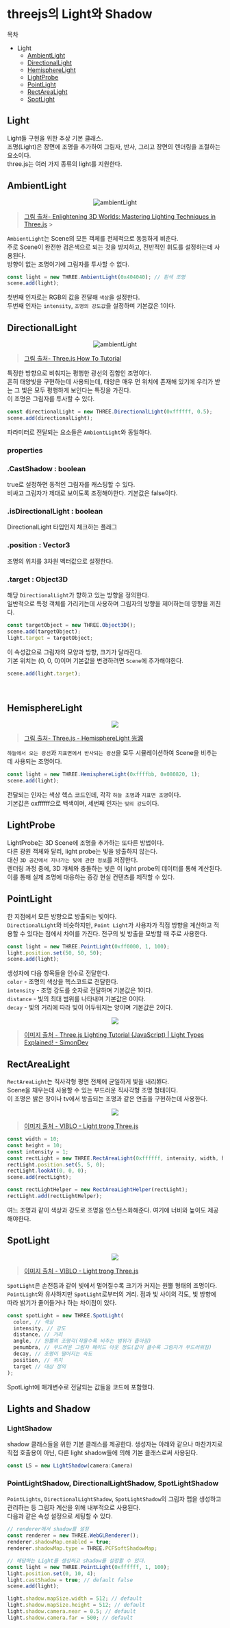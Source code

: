 # threejs의 Light와 Shadow

목차

- Light
  - [AmbientLight](#ambientlight)
  - [DirectionalLight](#directionallight)
  - [HemisphereLight](#hemispherelight)
  - [LightProbe](#lightprobe)
  - [PointLight](#pointlight)
  - [RectAreaLight](#rectarealight)
  - [SpotLight](#spotlight)

## Light

Light들 구현을 위한 추상 기본 클래스.<br/>
조명(Light)은 장면에 조명을 추가하여 그림자, 반사, 그리고 장면의 렌더링을 조절하는 요소이다.<br/>
three.js는 여러 가지 종류의 light를 지원한다.

## AmbientLight

<p align="center">
  <img src="./Images/AmbientLight.png" alt="ambientLight">
</p>

> [그림 출처- Enlightening 3D Worlds: Mastering Lighting Techniques in Three.js](https://medium.com/@althafkhanbecse/title-enlightening-3d-worlds-mastering-lighting-techniques-in-three-js-c860caa8cdcf) > <br/>

`AmbientLight`는 Scene의 모든 객체를 전체적으로 동등하게 비춘다.<br/>
주로 Scene이 완전한 검은색으로 되는 것을 방지하고, 전반적인 휘도를 설정하는데 사용된다.<br/>
방향이 없는 조명이기에 그림자를 투사할 수 없다.<br/>

```js
const light = new THREE.AmbientLight(0x404040); // 흰색 조명
scene.add(light);
```

첫번째 인자로는 RGB의 값을 전달해 `색상`을 설정한다.<br/>
두번째 인자는 `intensity`, `조명의 강도값`을 설정하며 기본값은 1이다.<br/>

## DirectionalLight

<p align="center">
  <img src="https://blogger.googleusercontent.com/img/b/R29vZ2xl/AVvXsEhVO_k0cJJJMjBouEPizIcmImLcx5EMKGJ3hskAMkwaN43Uujm8YhCO3pbyPBNRQzOd_yijLJ_p6rgMsLLrhqt0VAiMl46Zl_feltlsdzj-BeSBwMDaqTevPj8Mnyrt55C7q23X9-OEi98/s320/shadow1.png" alt="ambientLight">
</p>

> [그림 출처- Three.js How To Tutorial](https://danni-three.blogspot.com/2013/09/threejs-shadows.html)

특정한 방향으로 비춰지는 평행한 광선의 집합인 조명이다.<br/>
흔히 태양빛을 구현하는데 사용되는데, 태양은 매우 먼 위치에 존재해 있기에 우리가 받는 그 빛은 모두 평행하게 보인다는 특징을 가진다.<br/>
이 조명은 그림자를 투사할 수 있다.<br/>

```js
const directionalLight = new THREE.DirectionalLight(0xffffff, 0.5);
scene.add(directionalLight);
```

파라미터로 전달되는 요소들은 `AmbientLight`와 동일하다.

### properties

### .CastShadow : boolean

true로 설정하면 동적인 그림자를 캐스팅할 수 있다.<br/> 비싸고 그림자가 제대로 보이도록 조정해야한다. 기본값은 false이다.

### .isDirectionalLight : boolean

DirectionalLight 타입인지 체크하는 플래그

### .position : Vector3

조명의 위치를 3차원 벡터값으로 설정한다.

### .target : Object3D

해당 `DirectionalLight`가 향하고 있는 방향을 정의한다.<br/>
일반적으로 특정 객체를 가리키는데 사용하며 그림자의 방향을 제어하는데 영향을 끼친다.<br/>

```js
const targetObject = new THREE.Object3D();
scene.add(targetObject);
light.target = targetObject;
```

이 속성값으로 그림자의 모양과 방향, 크기가 달라진다.<br/>
기본 위치는 (0, 0, 0)이며 기본값을 변경하려면 `Scene`에 추가해야한다.

```js
scene.add(light.target);
```

<br/>

## HemisphereLight

<p align="center">
  <img src="./Images/HemiSphereLight.png">
</p>

> [그림 출처- Three.js - HemisphereLight 光源](https://blog.csdn.net/ithanmang/article/details/81331174)

`하늘에서 오는 광선`과 `지표면에서 반사되는 광선`을 모두 시뮬레이션하여 Scene을 비추는 데 사용되는 조명이다.<br/>

```js
const light = new THREE.HemisphereLight(0xffffbb, 0x080820, 1);
scene.add(light);
```

전달되는 인자는 색상 헥스 코드인데, 각각 `하늘 조명`과 `지표면 조명`이다. <br/>기본값은 oxffffff으로 백색이며, 세번째 인자는 `빛의 강도`이다.

## LightProbe

LightProbe는 3D Scene에 조명을 추가하는 또다른 방법이다.<br/>
다른 광원 객체와 달리, light probe는 빛을 방출하지 않는다.<br/>
대신 `3D 공간에서 지나가는 빛에 관한 정보`를 저장한다.<br/>
렌더링 과정 중에, 3D 개체와 충돌하는 빛은 이 light probe의 데이터를 통해 계산된다.<br/>
이를 통해 실제 조명에 대응하는 증강 현실 컨텐츠를 제작할 수 있다.<br/>

## PointLight

한 지점에서 모든 방향으로 방출되는 빛이다.<br/>
`DirectionalLight`와 비슷하지만, `Point Light`가 사용자가 직접 방향을 계산하고 적용할 수 있다는 점에서 차이를 가진다.
전구의 빛 방출을 모방할 때 주로 사용한다.<br/>

```js
const light = new THREE.PointLight(0xff0000, 1, 100);
light.position.set(50, 50, 50);
scene.add(light);
```

생성자에 다음 항목들을 인수로 전달한다.<br/>
`color` - 조명의 색상을 헥스코드로 전달한다.<br/>
`intensity` - 조명 강도를 숫자로 전달하며 기본값은 1이다.<br/>
`distance` - 빛의 최대 범위를 나타내며 기본값은 0이다.<br/>
`decay` - 빛의 거리에 따라 빛이 어두워지는 양이며 기본값은 2이다.<br/>

<p align="center">
  <img src="./Images/PointLight.png">
</p>

> [이미지 출처 - Three.js Lighting Tutorial (JavaScript) | Light Types Explained! - SimonDev](https://www.youtube.com/watch?v=T6PhV4Hz0u4)

## RectAreaLight

`RectAreaLight`는 직사각형 평면 전체에 균일하게 빛을 내리쬔다.<br/>
Scene을 채우는데 사용할 수 있는 부드러운 직사각형 조명 형태이다.<br/>
이 조명은 밝은 창이나 tv에서 방출되는 조명과 같은 연출을 구현하는데 사용한다.<br/>

<p align="center">
  <img src="https://static.lockex1987.com/learn-threejs/images/light-rect-area.png">
</p>

> [이미지 출처 - VIBLO - Light trong Three.js](https://viblo.asia/p/light-trong-threejs-jvElaRLm5kw)

```js
const width = 10;
const height = 10;
const intensity = 1;
const rectLight = new THREE.RectAreaLight(0xffffff, intensity, width, height);
rectLight.position.set(5, 5, 0);
rectLight.lookAt(0, 0, 0);
scene.add(rectLight);

const rectLightHelper = new RectAreaLightHelper(rectLight);
rectLight.add(rectLightHelper);
```

여느 조명과 같이 색상과 강도로 조명을 인스턴스화해준다. 여기에 너비와 높이도 제공해야한다.

## SpotLight

<p align="center">
  <img src="https://static.lockex1987.com/learn-threejs/images/light-spot.png">
</p>

> [이미지 출처 - VIBLO - Light trong Three.js](https://viblo.asia/p/light-trong-threejs-jvElaRLm5kw)

`SpotLight`은 손전등과 같이 빛에서 멀어질수록 크기가 커지는 원뿔 형태의 조명이다.<br/>
`PointLight`와 유사하지만 `SpotLight`로부터의 거리. 점과 빛 사이의 각도, 빛 방향에 따라 밝기가 줄어들거나 하는 차이점이 있다.<br />

```js
const spotLight = new THREE.SpotLight(
  color, // 색상
  intensity, // 강도
  distance, // 거리
  angle, // 원뿔의 조명각(작을수록 비추는 범위가 좁아짐)
  penumbra, // 부드러운 그림자 페이드 아웃 정도(값이 클수록 그림자가 부드러워짐)
  decay, // 조명이 떨어지는 속도
  position, // 위치
  target // 대상 정의
);
```

SpotLight에 매개변수로 전달되는 값들을 코드에 포함했다.<br />

## Lights and Shadow

### LightShadow

shadow 클래스들을 위한 기본 클래스를 제공한다.
생성자는 아래와 같으나 마찬가지로 직접 호출용이 아닌, 다른 light shadow들에 의해 기본 클래스로써 사용된다.

```js
const LS = new LightShadow(camera:Camera)
```

### PointLightShadow, DirectionalLightShadow, SpotLightShadow

`PointLights`, `DirectionalLightShadow`, `SpotLightShadow`의 그림자 맵을 생성하고 관리하는 등 그림자 계산을 위해 내부적으로 사용된다.<br />
다음과 같은 속성 설정으로 세팅할 수 있다.

```js
// renderer에서 shadow를 설정
const renderer = new THREE.WebGLRenderer();
renderer.shadowMap.enabled = true;
renderer.shadowMap.type = THREE.PCFSoftShadowMap;

// 해당하는 Light를 생성하고 shadow를 설정할 수 있다.
const light = new THREE.PointLight(0xffffff, 1, 100);
light.position.set(0, 10, 4);
light.castShadow = true; // default false
scene.add(light);

light.shadow.mapSize.width = 512; // default
light.shadow.mapSize.height = 512; // default
light.shadow.camera.near = 0.5; // default
light.shadow.camera.far = 500; // default
```

